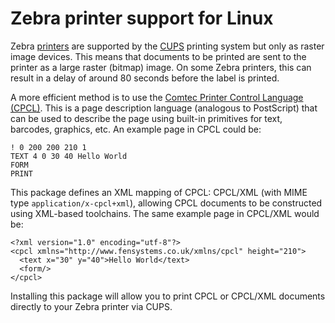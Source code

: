Zebra printer support for Linux
===============================

Zebra [printers](https://www.zebra.com/gb/en/products/printers.html)
are supported by the [CUPS](https://www.cups.org) printing system but
only as raster image devices.  This means that documents to be printed
are sent to the printer as a large raster (bitmap) image.  On some
Zebra printers, this can result in a delay of around 80 seconds before
the label is printed.

A more efficient method is to use the [Comtec Printer Control Language
(CPCL)](https://www.zebra.com/us/en/support-downloads/knowledge-articles/cpcl-manual-for-zebra-mobile-printers.html).
This is a page description language (analogous to PostScript) that can
be used to describe the page using built-in primitives for text,
barcodes, graphics, etc.  An example page in CPCL could be:

    ! 0 200 200 210 1
    TEXT 4 0 30 40 Hello World
    FORM
    PRINT

This package defines an XML mapping of CPCL: CPCL/XML (with MIME type
`application/x-cpcl+xml`), allowing CPCL documents to be constructed
using XML-based toolchains.  The same example page in CPCL/XML would
be:

    <?xml version="1.0" encoding="utf-8"?>
    <cpcl xmlns="http://www.fensystems.co.uk/xmlns/cpcl" height="210">
      <text x="30" y="40">Hello World</text>
      <form/>
    </cpcl>

Installing this package will allow you to print CPCL or CPCL/XML
documents directly to your Zebra printer via CUPS.
